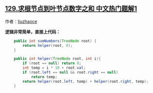 ## [129.求根节点到叶节点数字之和 中文热门题解1](https://leetcode.cn/problems/sum-root-to-leaf-numbers/solutions/100000/0-ms-jiao-ke-shu-ji-jie-da-by-liuzhaoce)

作者：[liuzhaoce](https://leetcode.cn/u/liuzhaoce)

**逻辑非常简单，直接上代码：**
<br>
```java [-Java]
    public int sumNumbers(TreeNode root) {
        return helper(root, 0);
    }

    public int helper(TreeNode root, int i){
        if (root == null) return 0;
        int temp = i * 10 + root.val;
        if (root.left == null && root.right == null)
            return temp;
        return helper(root.left, temp) + helper(root.right, temp);
    }
```
